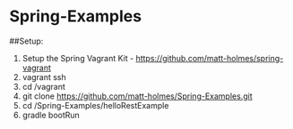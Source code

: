 # Spring-Examples

##Setup:

1. Setup the Spring Vagrant Kit - https://github.com/matt-holmes/spring-vagrant
2. vagrant ssh
3. cd /vagrant
4. git clone https://github.com/matt-holmes/Spring-Examples.git
5. cd /Spring-Examples/helloRestExample
6. gradle bootRun
